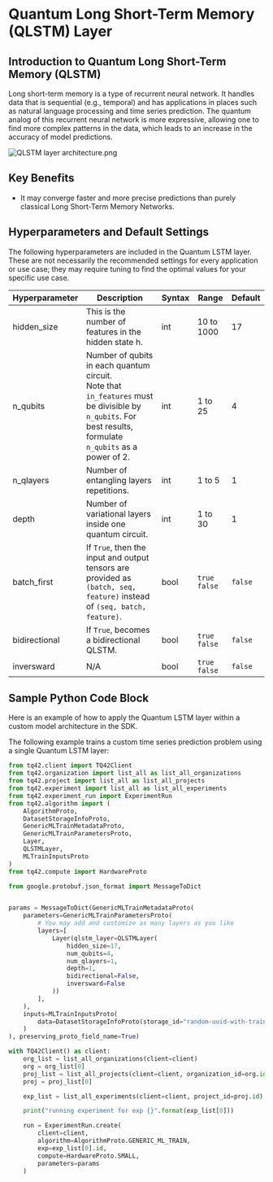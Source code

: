 # Quantum Long Short-Term Memory (QLSTM) Layer
## Introduction to Quantum Long Short-Term Memory (QLSTM)
Long short-term memory is a type of recurrent neural network. It handles data that is sequential (e.g., temporal) and has applications in places such as natural language processing and time series prediction. The quantum analog of this recurrent neural network is more expressive, allowing one to find more complex patterns in the data, which leads to an increase in the accuracy of model predictions.

![QLSTM layer architecture.png](../images/QLSTM_layer_architecture.png)

## Key Benefits
- It may converge faster and more precise predictions than purely classical Long Short-Term Memory Networks.


## Hyperparameters and Default Settings
The following hyperparameters are included in the Quantum LSTM layer. These are not necessarily the recommended settings for every application or use case; they may require tuning to find the optimal values for your specific use case.

| Hyperparameter | Description                                                                                                                                                     | Syntax | Range           | Default |
|----------------|-----------------------------------------------------------------------------------------------------------------------------------------------------------------|--------|-----------------|---------|
| hidden_size    | This is the number of features in the hidden state h.                                                                                                           | int    | 10 to 1000      | 17      |
| n_qubits       | Number of qubits in each quantum circuit. <br/>Note that `in_features` must be divisible by `n_qubits`. For best results, formulate `n_qubits` as a power of 2. | int    | 1 to 25         | 4       |
| n_qlayers      | Number of entangling layers repetitions.                                                                                                                        | int    | 1 to 5          | 1       |
| depth          | Number of variational layers inside one quantum circuit.                                                                                                        | int    | 1 to 30         | 1       |
| batch_first    | If ``True``, then the input and output tensors are provided as `(batch, seq, feature)` instead of `(seq, batch, feature)`.                                      | bool   | `true` `false`  | `false` |
| bidirectional  | If ``True``, becomes a bidirectional QLSTM.                                                                                                                     | bool   | `true` `false`  | `false` |
| inversward     | N/A                                                                                                                                                             | bool   | `true` `false`  | `false` |


## Sample Python Code Block
Here is an example of how to apply the Quantum LSTM layer within a custom model architecture in the SDK.

The following example trains a custom time series prediction problem using a single Quantum LSTM layer:

```python
from tq42.client import TQ42Client
from tq42.organization import list_all as list_all_organizations
from tq42.project import list_all as list_all_projects
from tq42.experiment import list_all as list_all_experiments
from tq42.experiment_run import ExperimentRun
from tq42.algorithm import (
    AlgorithmProto,
    DatasetStorageInfoProto,
    GenericMLTrainMetadataProto,
    GenericMLTrainParametersProto,
    Layer,
    QLSTMLayer,
    MLTrainInputsProto
)
from tq42.compute import HardwareProto

from google.protobuf.json_format import MessageToDict


params = MessageToDict(GenericMLTrainMetadataProto(
    parameters=GenericMLTrainParametersProto(
        # You may add and customize as many layers as you like
        layers=[
            Layer(qlstm_layer=QLSTMLayer(
                hidden_size=17,
                num_qubits=4,
                num_qlayers=1,
                depth=1,
                bidirectional=False,
                inversward=False
            ))
        ],
    ),
    inputs=MLTrainInputsProto(
        data=DatasetStorageInfoProto(storage_id="random-uuid-with-training-data-inside")
    )
), preserving_proto_field_name=True)

with TQ42Client() as client:
    org_list = list_all_organizations(client=client)
    org = org_list[0]
    proj_list = list_all_projects(client=client, organization_id=org.id)
    proj = proj_list[0]

    exp_list = list_all_experiments(client=client, project_id=proj.id)

    print("running experiment for exp {}".format(exp_list[0]))

    run = ExperimentRun.create(
        client=client,
        algorithm=AlgorithmProto.GENERIC_ML_TRAIN,
        exp=exp_list[0].id,
        compute=HardwareProto.SMALL,
        parameters=params
    )
```
```
